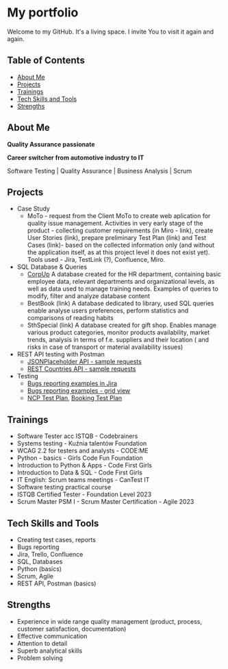 # My portfolio

Welcome to my GitHub. 
It's a living space. I invite You to visit it again and again.

## Table of Contents
* [About Me](#about-me)
* [Projects](#projects)
* [Trainings](#trainings)
* [Tech Skills and Tools](#tech-skills-and-tools)
* [Strengths](#strengths)
  
## About Me
**Quality Assurance passionate**

**Career switcher from automotive industry to IT**

Software Testing | Quality Assurance | Business Analysis | Scrum

## Projects
- Case Study
   - MoTo - request from the Client MoTo to create web aplication for quality issue management. Activities in very early stage of the product - collecting customer requirements (in Miro - link), create User Stories (link), prepare preliminary Test Plan (link) and Test Cases (link)- based on the collected information only (and without the application itself, as at this project level it does not exist yet). Tools used - Jira, TestLink (?), Confluence, Miro.  
- SQL Database & Queries
   - [CorpUp](https://docs.google.com/presentation/d/1_BgN-ruo6TNXNh1cHYB0d2x-7NP-7QGi3-mtjmJEXRE/edit?usp=sharing)
     A database created for the HR department, containing basic employee data, relevant departments and organizational levels, as well as data used to manage training needs. Examples of queries to modify, filter and analyze database content
   - BestBook (link)
     A database dedicated to library, used SQL queries enable analyse users preferences, perform statistics and comparisons of reading habits
   - SthSpecial (link)
     A database created for gift shop. Enables manage various product categories, monitor products availability, market trends, analysis in terms of f.e. suppliers and their location ( and risks in case of transport or material availability issues)
- REST API testing with Postman
   - [JSONPlaceholder API - sample requests](https://docs.google.com/spreadsheets/d/1DcRsDuVgXAuV-BjlJkfBk5l2poj_N3niMMZSPF2siKk/edit?usp=sharing)
   - [REST Countries API - sample requests](https://docs.google.com/spreadsheets/d/1DcRsDuVgXAuV-BjlJkfBk5l2poj_N3niMMZSPF2siKk/edit?gid=131933373#gid=131933373)
- Testing
   - [Bugs reporting examples in Jira](https://docs.google.com/presentation/d/1RUMXrfkiVp40McDrDsd4foxUpxI-9phQ7coHFWR0Des/edit?usp=sharing)
   - [Bugs reporting examples - grid view](https://docs.google.com/spreadsheets/d/1NAmaL8V-hji8M6nLGC7vqY-xPxF8sMNTKyJa_G7B9Uo/edit?gid=937866385#gid=937866385)
   - [NCP Test Plan](NCP_Test_Plan.md), [Booking Test Plan](Booking_Test_Plan.md)
     
## Trainings
- Software Tester acc ISTQB - Codebrainers
- Systems testing - Kuźnia talentów Foundation
- WCAG 2.2 for testers and analysts - CODE:ME
- Python - basics - Girls Code Fun Foundation
- Introduction to Python & Apps - Code First Girls
- Introduction to Data & SQL - Code First Girls
- IT English: Scrum teams meetings - CanTest IT
- Software testing practical course
- ISTQB Certified Tester - Foundation Level 2023
- Scrum Master PSM I - Scrum Master Certification - Agile 2023

## Tech Skills and Tools
- Creating test cases, reports
- Bugs reporting
- Jira, Trello, Confluence
- SQL, Databases
- Python (basics)
- Scrum, Agile
- REST API, Postman (basics)
## Strengths
- Experience in wide range quality management (product, process, customer satisfaction, documentation)
- Effective communication
- Attention to detail
- Superb analytical skills
- Problem solving
